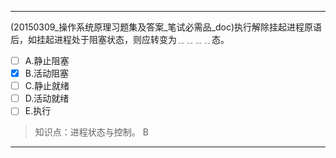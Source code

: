 ---
(20150309_操作系统原理习题集及答案_笔试必需品_doc)执行解除挂起进程原语后，如挂起进程处于阻塞状态，则应转变为﹎﹎﹎﹎态。
- [ ] A.静止阻塞 
- [x] B.活动阻塞 
- [ ] C.静止就绪 
- [ ] D.活动就绪 
- [ ] E.执行

> 知识点：进程状态与控制。
> B

---